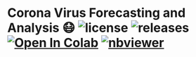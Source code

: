 # Corona Virus Forecasting and Analysis 😷 ![license](https://img.shields.io/github/license/Pegah-Ardehkhani/Corona-Virus-Forcasting-and-Analysis.svg) ![releases](https://img.shields.io/github/release/Pegah-Ardehkhani/Corona-Virus-Forcasting-and-Analysis.svg) <a href="https://colab.research.google.com/drive/1PGUkvmC0KyATxnwTIL7ZTmRosd7ddJ7V?usp=sharing" target="_parent\"><img src="https://colab.research.google.com/assets/colab-badge.svg" alt="Open In Colab"/></a> [![nbviewer](https://img.shields.io/badge/render-nbviewer-orange.svg)](https://nbviewer.org/github/Pegah-Ardehkhani/Corona-Virus-Forcasting-and-Analysis/blob/main/Corona%20Virus%20Forcasting%20and%20Analysis.ipynb)
